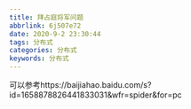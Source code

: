 ```yaml
---
title: 拜占庭将军问题
abbrlink: 6j507e72
date: 2020-9-2 23:30:44
tags: 分布式
categories: 分布式
keywords: 分布式
---
```

可以参考https://baijiahao.baidu.com/s?id=1658878826441833031&wfr=spider&for=pc



 

